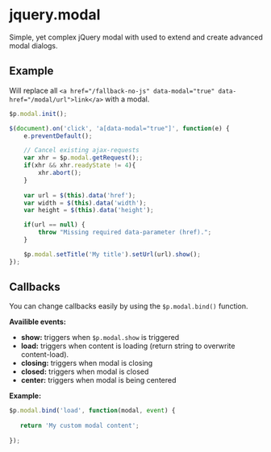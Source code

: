 # jquery.modal
Simple, yet complex jQuery modal with used to extend and create advanced modal dialogs.


## Example

Will replace all `<a href="/fallback-no-js" data-modal="true" data-href="/modal/url">link</a>` with a modal.

```js
$p.modal.init();

$(document).on('click', 'a[data-modal="true"]', function(e) {
    e.preventDefault();

    // Cancel existing ajax-requests
    var xhr = $p.modal.getRequest();;
    if(xhr && xhr.readyState != 4){
        xhr.abort();
    }
    
    var url = $(this).data('href');
    var width = $(this).data('width');
    var height = $(this).data('height');

    if(url == null) {
        throw "Missing required data-parameter (href).";
    }

    $p.modal.setTitle('My title').setUrl(url).show();
});
```

## Callbacks

You can change callbacks easily by using the `$p.modal.bind()` function.

**Availible events:**

- **show:** triggers when `$p.modal.show` is triggered
- **load:** triggers when content is loading (return string to overwrite content-load).
- **closing:** triggers when modal is closing
- **closed:** triggers when modal is closed
- **center:** triggers when modal is being centered

**Example:**
```js
$p.modal.bind('load', function(modal, event) {
    
   return 'My custom modal content';
   
});
```
